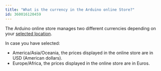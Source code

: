 ```yaml
---
title: "What is the currency in the Arduino online Store?"
id: 360016120459
---
```


The Arduino online store manages two different currencies depending on your [selected location](https://support.arduino.cc/hc/en-us/articles/15529764047516).

In case you have selected:

* America/Asia/Oceania, the prices displayed in the online store are in USD (American dollars).
* Europe/Africa, the prices displayed in the online store are in Euros.
